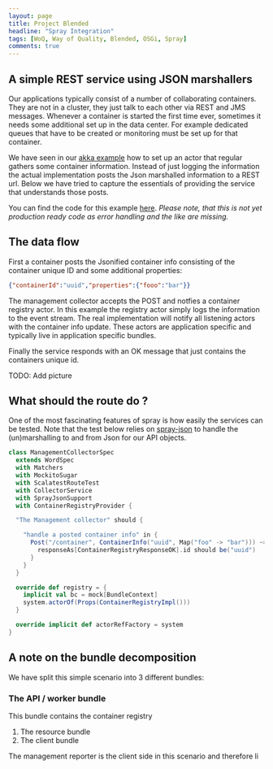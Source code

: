 ```yaml
---
layout: page
title: Project Blended
headline: "Spray Integration"
tags: [WoQ, Way of Quality, Blended, OSGi, Spray]
comments: true
---
```

## A simple REST service using JSON marshallers

Our applications typically consist of a number of collaborating containers. They are not in a cluster, they just talk to each other via REST and JMS messages. Whenever a container is started the first time ever, sometimes it needs some additional set up in the data center. For example dedicated queues that have to be created or monitoring must be set up for that container.

We have seen in our [akka example](AkkaApiExample) how to set up an actor that regular gathers some container information. Instead of just logging the information the actual implementation posts the Json marshalled information to a REST url. Below we have tried to capture the essentials of providing the service that understands those posts.

You can find the code for this example [here](https://github.com/woq/de.woq.osgi.java/tree/master/de.woq.osgi.akka.mgmt.rest). *Please note, that this is not yet production ready code as error handling and the like are missing.*

## The data flow

First a container posts the Jsonified container info consisting of the container unique ID and some additional properties:

```json
{"containerId":"uuid","properties":{"fooo":"bar"}}
```

The management collector accepts the POST and notfies a container registry actor. In this example the registry actor simply logs the information to the event stream. The real implementation will notify all listening actors with the container info update. These actors are application specific and typically live in application specific bundles.

Finally the service responds with an OK message that just contains the containers unique id.

TODO: Add picture

## What should the route do ?

One of the most fascinating features of spray is how easily the services can be tested. Note that the test below relies on [spray-json](https://github.com/spray/spray-json) to handle the (un)marshalling to and from Json for our API objects.

```scala
class ManagementCollectorSpec
  extends WordSpec
  with Matchers
  with MockitoSugar
  with ScalatestRouteTest
  with CollectorService
  with SprayJsonSupport
  with ContainerRegistryProvider {

  "The Management collector" should {

    "handle a posted container info" in {
      Post("/container", ContainerInfo("uuid", Map("foo" -> "bar"))) ~> collectorRoute ~> check {
        responseAs[ContainerRegistryResponseOK].id should be("uuid")
      }
    }
  }

  override def registry = {
    implicit val bc = mock[BundleContext]
    system.actorOf(Props(ContainerRegistryImpl()))
  }

  override implicit def actorRefFactory = system
}
```

## A note on the bundle decomposition

We have split this simple scenario into 3 different bundles:

### The API / worker bundle

This bundle contains the container registry

1. The resource bundle
1. The client bundle

The management reporter is the client side in this scenario and therefore li




